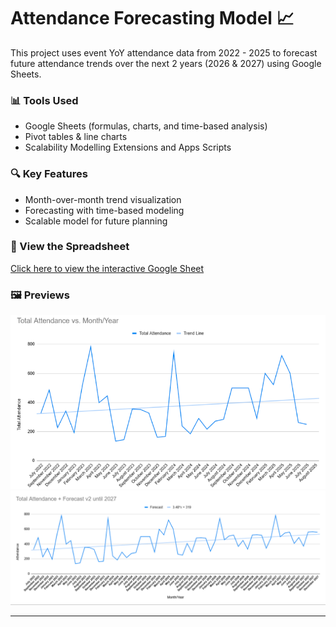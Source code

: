 # Attendance Forecasting Model 📈

This project uses event YoY attendance data from 2022 - 2025 to forecast future attendance trends over the next 2 years (2026 & 2027) using Google Sheets.

### 📊 Tools Used
- Google Sheets (formulas, charts, and time-based analysis)
- Pivot tables & line charts
- Scalability Modelling Extensions and Apps Scripts

### 🔍 Key Features
- Month-over-month trend visualization
- Forecasting with time-based modeling
- Scalable model for future planning

### 🔗 View the Spreadsheet
[Click here to view the interactive Google Sheet](https://docs.google.com/spreadsheets/d/1rTfByHHKHlox_2DDeB88c5UCsxOA2u_KcZrdQz4PPlw/edit?usp=sharing)

### 🖼️ Previews
![Initial Data w/ Trendline](images/linear_trendline.png)
![Forecast Screenshots](images/Forecasting_2025-2027.png)

---


